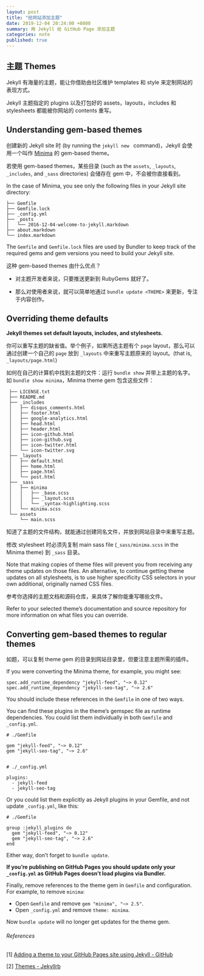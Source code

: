 ```yaml
---
layout: post
title: "给网站添加主题"
date: 2019-12-04 20:24:00 +0800
summary: 用 Jekyll 给 GitHub Page 添加主题
categories: note
published: true
---
```


## 主题 Themes

Jekyll 有海量的主题，能让你借助由社区维护 templates 和 style 来定制网站的表现方式。

Jekyll 主题指定的 plugins 以及打包好的 assets，layouts，includes 和 stylesheets 都能被你网站的 contents 重写。

## Understanding gem-based themes

创建新的 Jekyll site 时 (by running the `jekyll new ` command)，Jekyll 会使用一个叫作 [Minima](https://github.com/jekyll/minima) 的 gem-based theme。

若使用 gem-based themes，某些目录 (such as the `assets`, `_layouts`, `_includes`, and `_sass` directories) 会储存在  gem 中，不会被你直接看到。

In the case of Minima, you see only the following files in your Jekyll site directory:

```
├── Gemfile
├── Gemfile.lock
├── _config.yml
├── _posts
│   └── 2016-12-04-welcome-to-jekyll.markdown
├── about.markdown
└── index.markdown
```

The `Gemfile` and `Gemfile.lock` files are used by Bundler to keep track of the required gems and gem versions you need to build your Jekyll site.

这种 gem-based themes 由什么优点？

- 对主题开发者来说，只要推送更新到 RubyGems 就好了。

- 那么对使用者来说，就可以简单地通过 `bundle update <THEME>` 来更新，专注于内容创作。

## Overriding theme defaults

**Jekyll themes set default layouts, includes, and stylesheets.** 

你可以重写主题的缺省值。举个例子，如果所选主题有个 `page` layout，那么可以通过创建一个自己的 `page` 放到 `_layouts` 中来重写主题原来的 layout。(that is, `_layouts/page.html`)

如何在自己的计算机中找到主题的文件：运行 `bundle show` 并带上主题的名字。如 `bundle show minima`，Minima theme gem 包含这些文件：

```
 ├── LICENSE.txt
 ├── README.md
 ├── _includes
 │   ├── disqus_comments.html
 │   ├── footer.html
 │   ├── google-analytics.html
 │   ├── head.html
 │   ├── header.html
 │   ├── icon-github.html
 │   ├── icon-github.svg
 │   ├── icon-twitter.html
 │   └── icon-twitter.svg
 ├── _layouts
 │   ├── default.html
 │   ├── home.html
 │   ├── page.html
 │   └── post.html
 ├── _sass
 │   ├── minima
 │   │   ├── _base.scss
 │   │   ├── _layout.scss
 │   │   └── _syntax-highlighting.scss
 │   └── minima.scss
 └── assets
     └── main.scss
```

知道了主题的文件结构，就能通过创建同名文件，并放到网站目录中来重写主题。

修改 stylesheet 时必须先复制 main sass file (`_sass/minima.scss` in the Minima theme) 到 `_sass` 目录。

Note that making copies of theme files will prevent you from receiving any theme updates on those files. An alternative, to continue getting theme updates on all stylesheets, is to use higher specificity CSS selectors in your own additional, originally named CSS files.

参考你选择的主题文档和源码仓库，来具体了解你能重写哪些文件。

Refer to your selected theme’s documentation and source repository for more information on what files you can override.

## Converting gem-based themes to regular themes

如题，可以复制 theme gem 的目录到网站目录里，但要注意主题所需的插件。

If you were converting the Minima theme, for example, you might see:

```
spec.add_runtime_dependency "jekyll-feed", "~> 0.12"
spec.add_runtime_dependency "jekyll-seo-tag", "~> 2.6"
```

You should include these references in the `Gemfile` in one of two ways.

You can find these plugins in the theme’s gemspec file as runtime dependencies. You could list them individually in both `Gemfile` and `_config.yml`.

```
# ./Gemfile

gem "jekyll-feed", "~> 0.12"
gem "jekyll-seo-tag", "~> 2.6"


# ./_config.yml

plugins:
  - jekyll-feed
  - jekyll-seo-tag
```

Or you could list them explicitly as Jekyll plugins in your Gemfile, and not update `_config.yml`, like this:

```
# ./Gemfile

group :jekyll_plugins do
  gem "jekyll-feed", "~> 0.12"
  gem "jekyll-seo-tag", "~> 2.6"
end
```

Either way, don’t forget to `bundle update`.

**If you’re publishing on GitHub Pages you should update only your `_config.yml` as GitHub Pages doesn’t load plugins via Bundler.**

Finally, remove references to the theme gem in `Gemfile` and configuration. For example, to remove `minima`:

- Open `Gemfile` and remove `gem "minima", "~> 2.5"`.
- Open `_config.yml` and remove `theme: minima`.

Now `bundle update` will no longer get updates for the theme gem.

###### References
\[1] [Adding a theme to your GitHub Pages site using Jekyll - GitHub](https://help.github.com/en/github/working-with-github-pages/adding-a-theme-to-your-github-pages-site-using-jekyll)

\[2] [Themes - Jekyllrb](https://jekyllrb.com/docs/themes/)